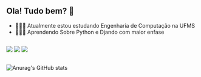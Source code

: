 ## Ola! Tudo bem? 👋

- 👨🏻‍🎓 Atualmente estou estudando Engenharia de Computação na UFMS
- 👨🏻‍💻 Aprendendo Sobre Python e Djando com maior enfase

##

<div>
  <a href = "mailto:ofelipedsm@gmail.com"><img src="https://img.shields.io/badge/Gmail-D14836?style=for-the-badge&logo=gmail&logoColor=white" target="_blank"></a>
  <a href="https://www.instagram.com/felipe_moreira/" target="_blank"><img src="https://img.shields.io/badge/-Instagram-%23E4405F?style=for-the-badge&logo=instagram&logoColor=white" target="_blank"></a>
  <a href="https://www.linkedin.com/in/santosmoreira/" target="_blank"><img src="https://img.shields.io/badge/-LinkedIn-%230077B5?style=for-the-badge&logo=linkedin&logoColor=white" target="_blank"></a> 
</div>

##

![Anurag's GitHub stats](https://github-readme-stats.vercel.app/api?username=ofelipedsm&show_icons=true&theme=dark)
